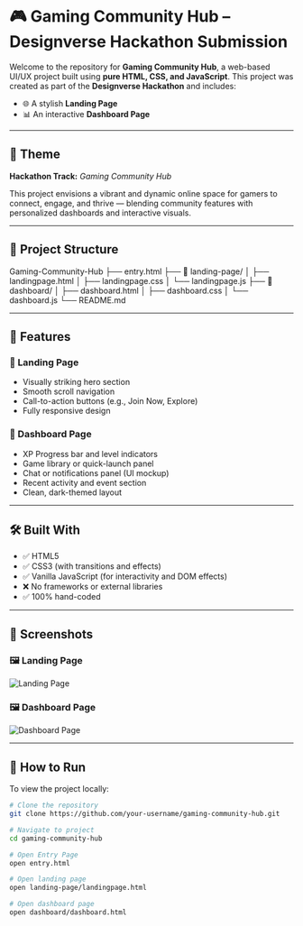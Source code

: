 # 🎮 Gaming Community Hub – Designverse Hackathon Submission

Welcome to the repository for **Gaming Community Hub**, a web-based UI/UX project built using **pure HTML, CSS, and JavaScript**. This project was created as part of the **Designverse Hackathon** and includes:

- 🌐 A stylish **Landing Page**
- 📊 An interactive **Dashboard Page**

---

## 🧩 Theme

**Hackathon Track:** *Gaming Community Hub*

This project envisions a vibrant and dynamic online space for gamers to connect, engage, and thrive — blending community features with personalized dashboards and interactive visuals.

---

## 📁 Project Structure

Gaming-Community-Hub
├── entry.html
├── 📁 landing-page/
│ ├── landingpage.html
│ ├── landingpage.css
│ └── landingpage.js
├── 📁 dashboard/
│ ├── dashboard.html
│ ├── dashboard.css
│ └── dashboard.js
└── README.md 

---

## 🧠 Features

### 🚀 Landing Page
- Visually striking hero section
- Smooth scroll navigation
- Call-to-action buttons (e.g., Join Now, Explore)
- Fully responsive design

### 🎯 Dashboard Page
- XP Progress bar and level indicators
- Game library or quick-launch panel
- Chat or notifications panel (UI mockup)
- Recent activity and event section
- Clean, dark-themed layout

---

## 🛠️ Built With

- ✅ HTML5
- ✅ CSS3 (with transitions and effects)
- ✅ Vanilla JavaScript (for interactivity and DOM effects)
- ❌ No frameworks or external libraries
- ✅ 100% hand-coded

---

## 📸 Screenshots

### 🖼️ Landing Page  
![Landing Page](assets/landing-preview.png)

### 🖼️ Dashboard Page  
![Dashboard Page](assets/dashboard-preview.png)

---

## 🚀 How to Run

To view the project locally:

```bash
# Clone the repository
git clone https://github.com/your-username/gaming-community-hub.git

# Navigate to project
cd gaming-community-hub

# Open Entry Page
open entry.html

# Open landing page
open landing-page/landingpage.html

# Open dashboard page
open dashboard/dashboard.html
